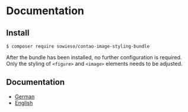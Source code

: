 # Documentation

## Install

```shell
$ composer require sowieso/contao-image-styling-bundle
```

After the bundle has been installed, no further configuration is required.
Only the styling of `<figure>` and `<image>` elements needs to be adjusted.

## Documentation

- [German](german.md)
- [English](english.md)
